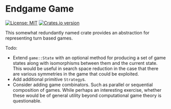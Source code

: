# Endgame Game

[![License: MIT](https://img.shields.io/badge/License-MIT-yellow.svg)](https://opensource.org/licenses/MIT)
<a href="https://crates.io/crates/endgame_direction"><img src="https://img.shields.io/crates/v/endgame?style=flat-square" alt="Crates.io version" /></a>

This somewhat redundantly named crate provides an abstraction for representing
turn based games.

Todo:

* Extend `game::State` with an optional method for producing a set of game
  states along with isomorphisms between them and the current state. This would
  be useful in search space reduction in the case that there are various
  symmetries in the game that could be exploited.
* Add additional primitive `Strategy`s.
* Consider adding game combinators. Such as parallel or sequential composition
  of games. While perhaps an interesting exercise, whether these would be of
  general utility beyond computational game theory is questionable.
  